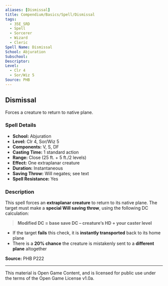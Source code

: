 ```yaml
---
aliases: [Dismissal]
title: Compendium/Basics/Spell/Dismissal
tags:
  - 35E_SRD
  - Spell
  - Sorcerer
  - Wizard
  - Cleric
Spell Name: Dismissal
School: Abjuration
Subschool: 
Descriptor: 
Level:
  - Clr 4
  - Sor/Wiz 5
Source: PHB
---
```


## Dismissal

Forces a creature to return to native plane.

### Spell Details

- **School:** Abjuration  
- **Level:** Clr 4, Sor/Wiz 5  
- **Components:** V, S, DF  
- **Casting Time:** 1 standard action  
- **Range:** Close (25 ft. + 5 ft./2 levels)  
- **Effect:** One extraplanar creature  
- **Duration:** Instantaneous  
- **Saving Throw:** Will negates; see text  
- **Spell Resistance:** Yes  

### Description

This spell forces an **extraplanar creature** to return to its native plane. The target must make a **special Will saving throw**, using the following DC calculation:

> **Modified DC = base save DC – creature’s HD + your caster level**

- If the target **fails** this check, it is **instantly transported** back to its home plane  
- There is a **20% chance** the creature is mistakenly sent to a **different plane** altogether


**Source:** PHB P222

---

This material is Open Game Content, and is licensed for public use under  
the terms of the Open Game License v1.0a.
